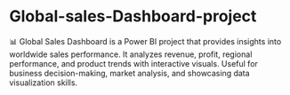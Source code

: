 # Global-sales-Dashboard-project
📊 Global Sales Dashboard is a Power BI project that provides insights into worldwide sales performance. It analyzes revenue, profit, regional performance, and product trends with interactive visuals. Useful for business decision-making, market analysis, and showcasing data visualization skills.
